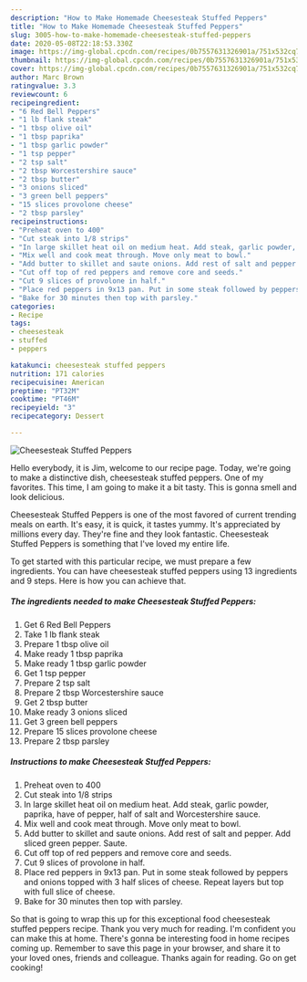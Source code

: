 ```yaml
---
description: "How to Make Homemade Cheesesteak Stuffed Peppers"
title: "How to Make Homemade Cheesesteak Stuffed Peppers"
slug: 3005-how-to-make-homemade-cheesesteak-stuffed-peppers
date: 2020-05-08T22:18:53.330Z
image: https://img-global.cpcdn.com/recipes/0b7557631326901a/751x532cq70/cheesesteak-stuffed-peppers-recipe-main-photo.jpg
thumbnail: https://img-global.cpcdn.com/recipes/0b7557631326901a/751x532cq70/cheesesteak-stuffed-peppers-recipe-main-photo.jpg
cover: https://img-global.cpcdn.com/recipes/0b7557631326901a/751x532cq70/cheesesteak-stuffed-peppers-recipe-main-photo.jpg
author: Marc Brown
ratingvalue: 3.3
reviewcount: 6
recipeingredient:
- "6 Red Bell Peppers"
- "1 lb flank steak"
- "1 tbsp olive oil"
- "1 tbsp paprika"
- "1 tbsp garlic powder"
- "1 tsp pepper"
- "2 tsp salt"
- "2 tbsp Worcestershire sauce"
- "2 tbsp butter"
- "3 onions sliced"
- "3 green bell peppers"
- "15 slices provolone cheese"
- "2 tbsp parsley"
recipeinstructions:
- "Preheat oven to 400"
- "Cut steak into 1/8 strips"
- "In large skillet heat oil on medium heat. Add steak, garlic powder, paprika, have of pepper, half of salt and Worcestershire sauce."
- "Mix well and cook meat through. Move only meat to bowl."
- "Add butter to skillet and saute onions. Add rest of salt and pepper. Add sliced green pepper. Saute."
- "Cut off top of red peppers and remove core and seeds."
- "Cut 9 slices of provolone in half."
- "Place red peppers in 9x13 pan. Put in some steak followed by peppers and onions topped with 3 half slices of cheese. Repeat layers but top with full slice of cheese."
- "Bake for 30 minutes then top with parsley."
categories:
- Recipe
tags:
- cheesesteak
- stuffed
- peppers

katakunci: cheesesteak stuffed peppers 
nutrition: 171 calories
recipecuisine: American
preptime: "PT32M"
cooktime: "PT46M"
recipeyield: "3"
recipecategory: Dessert

---
```



![Cheesesteak Stuffed Peppers](https://img-global.cpcdn.com/recipes/0b7557631326901a/751x532cq70/cheesesteak-stuffed-peppers-recipe-main-photo.jpg)

Hello everybody, it is Jim, welcome to our recipe page. Today, we're going to make a distinctive dish, cheesesteak stuffed peppers. One of my favorites. This time, I am going to make it a bit tasty. This is gonna smell and look delicious.

Cheesesteak Stuffed Peppers is one of the most favored of current trending meals on earth. It's easy, it is quick, it tastes yummy. It's appreciated by millions every day. They're fine and they look fantastic. Cheesesteak Stuffed Peppers is something that I've loved my entire life.




To get started with this particular recipe, we must prepare a few ingredients. You can have cheesesteak stuffed peppers using 13 ingredients and 9 steps. Here is how you can achieve that.

<!--inarticleads1-->

##### The ingredients needed to make Cheesesteak Stuffed Peppers:

1. Get 6 Red Bell Peppers
1. Take 1 lb flank steak
1. Prepare 1 tbsp olive oil
1. Make ready 1 tbsp paprika
1. Make ready 1 tbsp garlic powder
1. Get 1 tsp pepper
1. Prepare 2 tsp salt
1. Prepare 2 tbsp Worcestershire sauce
1. Get 2 tbsp butter
1. Make ready 3 onions sliced
1. Get 3 green bell peppers
1. Prepare 15 slices provolone cheese
1. Prepare 2 tbsp parsley




<!--inarticleads2-->

##### Instructions to make Cheesesteak Stuffed Peppers:

1. Preheat oven to 400
1. Cut steak into 1/8 strips
1. In large skillet heat oil on medium heat. Add steak, garlic powder, paprika, have of pepper, half of salt and Worcestershire sauce.
1. Mix well and cook meat through. Move only meat to bowl.
1. Add butter to skillet and saute onions. Add rest of salt and pepper. Add sliced green pepper. Saute.
1. Cut off top of red peppers and remove core and seeds.
1. Cut 9 slices of provolone in half.
1. Place red peppers in 9x13 pan. Put in some steak followed by peppers and onions topped with 3 half slices of cheese. Repeat layers but top with full slice of cheese.
1. Bake for 30 minutes then top with parsley.




So that is going to wrap this up for this exceptional food cheesesteak stuffed peppers recipe. Thank you very much for reading. I'm confident you can make this at home. There's gonna be interesting food in home recipes coming up. Remember to save this page in your browser, and share it to your loved ones, friends and colleague. Thanks again for reading. Go on get cooking!
